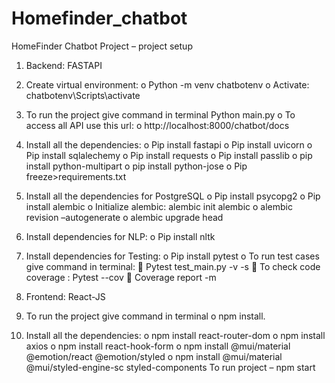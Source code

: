 # Homefinder_chatbot

HomeFinder Chatbot Project – project setup

1.	Backend: FASTAPI
1.	Create virtual environment:
o	Python -m venv chatbotenv
o	Activate: chatbotenv\Scripts\activate

2.	To run the project give command in terminal
Python main.py
o	To access all API use this url:
o	http://localhost:8000/chatbot/docs

3.	Install all the dependencies:
o	Pip install fastapi
o	Pip install uvicorn
o	Pip install sqlalechemy
o	Pip install requests
o	Pip install passlib
o	pip install python-multipart
o	pip install python-jose
o	Pip freeze>requirements.txt

4.	Install all the dependencies for PostgreSQL
o	Pip install psycopg2
o	Pip install alembic
o	Initialize alembic: alembic init alembic
o	alembic revision –autogenerate
o	alembic upgrade head

5.	Install dependencies for NLP:
o	Pip install nltk

6.	Install dependencies for Testing:
o	Pip install pytest
o	To run test cases give  command in terminal:
	Pytest test_main.py -v -s
	To check code coverage : Pytest --cov
	Coverage report -m

2.	Frontend: React-JS
1.	To run the project give command in terminal 
o	npm install.
2.	Install all the dependencies:
o	npm install react-router-dom
o	npm install axios
o	npm install react-hook-form
o	npm install @mui/material @emotion/react @emotion/styled
o	npm install @mui/material @mui/styled-engine-sc styled-components
To run project – npm start







 
